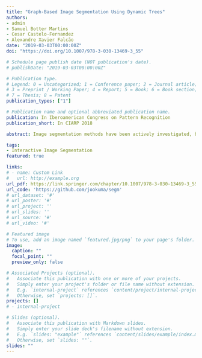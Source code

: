 ```yaml
---
title: "Graph-Based Image Segmentation Using Dynamic Trees"
authors:
- admin
- Samuel Botter Martins
- Cesar Castelo-Fernandez
- Alexandre Xavier Falcão
date: "2019-03-03T00:00:00Z"
doi: "https://doi.org/10.1007/978-3-030-13469-3_55"

# Schedule page publish date (NOT publication's date).
# publishDate: "2019-03-03T00:00:00Z"

# Publication type.
# Legend: 0 = Uncategorized; 1 = Conference paper; 2 = Journal article;
# 3 = Preprint / Working Paper; 4 = Report; 5 = Book; 6 = Book section;
# 7 = Thesis; 8 = Patent
publication_types: ["1"]

# Publication name and optional abbreviated publication name.
publication: In Iberoamerican Congress on Pattern Recognition
publication_short: In CIARP 2018 

abstract: Image segmentation methods have been actively investigated, being the graph-based approaches among the most popular for object delineation from seed nodes. In this context, one can design segmentation methods by distinct choices of the image graph and connectivity function—i.e., a function that measures how strongly connected are seed and node through a given path. The framework is known as Image Foresting Transform (IFT) and it can define by seed competition each object as one optimum-path forest rooted in its internal seeds. In this work, we extend the general IFT algorithm to extract object information as the trees evolve from the seed set and use that information to estimate arc weights, positively affecting the connectivity function, during segmentation. The new framework is named Dynamic IFT (DynIFT) and it can make object delineation more effective by exploiting color, texture, and shape information from those dynamic trees. In comparison with other graph-based approaches from the state-of-the-art, the experimental results on natural images show that DynIFT-based object delineation methods can be significantly more accurate.

tags:
- Interactive Image Segmentation 
featured: true

links:
# - name: Custom Link
#   url: http://example.org
url_pdf: https://link.springer.com/chapter/10.1007/978-3-030-13469-3_55
url_code: 'https://github.com/jookuma/segm'
# url_dataset: '#'
# url_poster: '#'
# url_project: ''
# url_slides: ''
# url_source: '#'
# url_video: '#'

# Featured image
# To use, add an image named `featured.jpg/png` to your page's folder. 
image:
  caption: ""
  focal_point: ""
  preview_only: false

# Associated Projects (optional).
#   Associate this publication with one or more of your projects.
#   Simply enter your project's folder or file name without extension.
#   E.g. `internal-project` references `content/project/internal-project/index.md`.
#   Otherwise, set `projects: []`.
projects: []
# - internal-project

# Slides (optional).
#   Associate this publication with Markdown slides.
#   Simply enter your slide deck's filename without extension.
#   E.g. `slides: "example"` references `content/slides/example/index.md`.
#   Otherwise, set `slides: ""`.
slides: "" 
---
```

